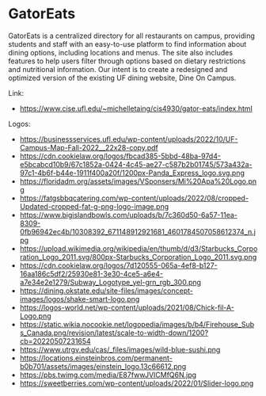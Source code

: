 # GatorEats

GatorEats is a centralized directory for all restaurants on campus, providing students and staff with an easy-to-use platform to find information about dining options, including locations and menus. The site also includes features to help users filter through options based on dietary restrictions and nutritional information. Our intent is to create a redesigned and optimized version of the existing UF dining website, Dine On Campus.

Link:
- https://www.cise.ufl.edu/~michelletaing/cis4930/gator-eats/index.html


Logos:
- https://businessservices.ufl.edu/wp-content/uploads/2022/10/UF-Campus-Map-Fall-2022__22x28-copy.pdf
- https://cdn.cookielaw.org/logos/fbcad385-5bbd-48ba-97d4-e5bcabcd10b9/67c1852a-0424-4c45-ae27-c587b2b01745/573a432a-97c1-4b6f-b44e-1911f400a20f/1200px-Panda_Express_logo.svg.png
- https://floridadm.org/assets/images/VSponsers/Mi%20Apa%20Logo.png
- https://fatgsbbqcatering.com/wp-content/uploads/2022/08/cropped-Updated-cropped-fat-g-png-logo-image.png
- https://www.bigislandbowls.com/uploads/b/7c360d50-6a57-11ea-8309-0fb96942ec4b/10308392_671148912921681_4601784507058612374_n.jpg
- https://upload.wikimedia.org/wikipedia/en/thumb/d/d3/Starbucks_Corporation_Logo_2011.svg/800px-Starbucks_Corporation_Logo_2011.svg.png
- https://cdn.cookielaw.org/logos/7d120555-065a-4ef8-b127-16aa186c5df2/25930e81-3e30-4ce5-a6e4-a7e34e2e1279/Subway_Logotype_yel-grn_rgb_300.png
- https://dining.okstate.edu/site-files/images/concept-images/logos/shake-smart-logo.png
- https://logos-world.net/wp-content/uploads/2021/08/Chick-fil-A-Logo.png
- https://static.wikia.nocookie.net/logopedia/images/b/b4/Firehouse_Subs_Canada.png/revision/latest/scale-to-width-down/1200?cb=20220507231654
- https://www.utrgv.edu/cas/_files/images/wild-blue-sushi.png
- https://locations.einsteinbros.com/permanent-b0b701/assets/images/einstein_logo.13c66612.png
- https://pbs.twimg.com/media/E87fwwJVICMfQ6N.jpg
- https://sweetberries.com/wp-content/uploads/2022/01/Slider-logo.png
